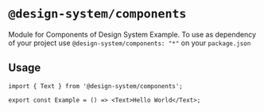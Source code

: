 # `@design-system/components`

Module for Components of Design System Example.
To use as dependency of your project use `@design-system/components: "*"` on your `package.json`

## Usage

```
import { Text } from '@design-system/components';

export const Example = () => <Text>Hello World</Text>;
```
